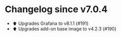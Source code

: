 # Changelog since v7.0.4
- ⬆️ Upgrades Grafana to v8.1.1 (#191) 
- ⬆️ Upgrades add-on base image to v4.2.3 (#190) 
